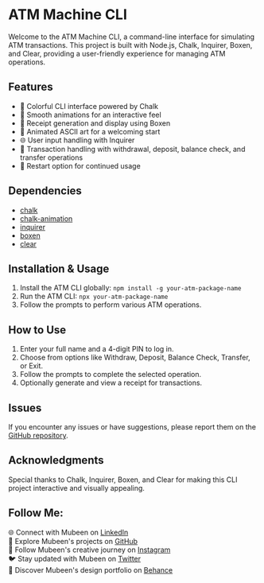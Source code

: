 # ATM Machine CLI

Welcome to the ATM Machine CLI, a command-line interface for simulating ATM transactions. This project is built with Node.js, Chalk, Inquirer, Boxen, and Clear, providing a user-friendly experience for managing ATM operations.

## Features

- 🌈 Colorful CLI interface powered by Chalk
- 🔄 Smooth animations for an interactive feel
- 🧾 Receipt generation and display using Boxen
- 🔄 Animated ASCII art for a welcoming start
- 🌐 User input handling with Inquirer
- 🚀 Transaction handling with withdrawal, deposit, balance check, and transfer operations
- 🔄 Restart option for continued usage

## Dependencies

- [chalk](https://www.npmjs.com/package/chalk)
- [chalk-animation](https://www.npmjs.com/package/chalk-animation)
- [inquirer](https://www.npmjs.com/package/inquirer)
- [boxen](https://www.npmjs.com/package/boxen)
- [clear](https://www.npmjs.com/package/clear)

## Installation & Usage

1. Install the ATM CLI globally: `npm install -g your-atm-package-name`
2. Run the ATM CLI: `npx your-atm-package-name`
3. Follow the prompts to perform various ATM operations.

## How to Use

1. Enter your full name and a 4-digit PIN to log in.
2. Choose from options like Withdraw, Deposit, Balance Check, Transfer, or Exit.
3. Follow the prompts to complete the selected operation.
4. Optionally generate and view a receipt for transactions.

## Issues

If you encounter any issues or have suggestions, please report them on the [GitHub repository](https://github.com/your-username/your-atm-repo).

## Acknowledgments

Special thanks to Chalk, Inquirer, Boxen, and Clear for making this CLI project interactive and visually appealing.

## Follow Me:

🌐 Connect with Mubeen on [LinkedIn](https://www.linkedin.com/in/mubeendeveloper/)<br>
🐙 Explore Mubeen's projects on [GitHub](https://github.com/mubeendev3)<br>
📸 Follow Mubeen's creative journey on [Instagram](https://www.instagram.com/mubeendeveloper/)<br>
🐦 Stay updated with Mubeen on [Twitter](https://twitter.com/mubeendeveloper)<br>
🎨 Discover Mubeen's design portfolio on [Behance](https://www.behance.net/pixuro)<br>
